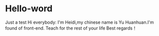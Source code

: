 # Hello-word
Just a test
Hi everybody:
I'm Heidi,my chinese name is Yu Huanhuan.I'm found of front-end.
Teach for the rest of your life
Best regards！
